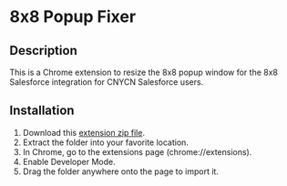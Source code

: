 
# 8x8 Popup Fixer

## Description 

This is a Chrome extension to resize the 8x8 popup window for the 8x8 Salesforce integration for CNYCN Salesforce users.


## Installation

1. Download this [extension zip file](https://github.com/stuc1fer/8x8_popup_resizer/archive/refs/tags/1.0.0.zip). 
2. Extract the folder into your favorite location. 
3. In Chrome, go to the extensions page (chrome://extensions).
4. Enable Developer Mode.
5. Drag the folder anywhere onto the page to import it.


    